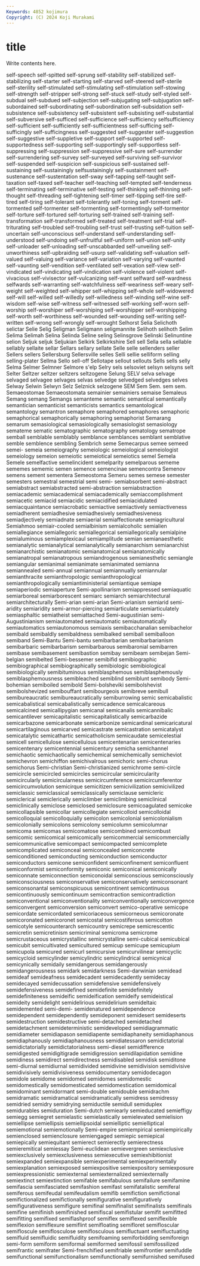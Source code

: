 ```yaml
---
Keywords: 4852 kojimura
Copyright: (C) 2024 Koji Murakami
---
```


# title

Write contents here.



self-speech self-spitted self-sprung self-stability self-stabilized
self-stabilizing self-starter self-starting self-starved self-steered self-sterile self-sterility self-stimulated self-stimulating self-stimulation
self-stowing self-strength self-stripper self-strong self-stuck self-study self-styled self-subdual self-subdued self-subjection
self-subjugating self-subjugation self-subordained self-subordinating self-subordination self-subsidation self-subsistence self-subsistency self-subsistent self-subsisting
self-substantial self-subversive self-sufficed self-sufficience self-sufficiency selfsufficiency self-sufficient self-sufficiently self-sufficientness self-sufficing
self-sufficingly self-sufficingness self-suggested self-suggester self-suggestion self-suggestive self-suppletive self-support self-supported self-supportedness
self-supporting self-supportingly self-supportless self-suppressing self-suppression self-suppressive self-sure self-surrender self-surrendering self-survey
self-surveyed self-surviving self-survivor self-suspended self-suspicion self-suspicious self-sustained self-sustaining self-sustainingly selfsustainingly
self-sustainment self-sustenance self-sustentation self-sway self-tapping self-taught self-taxation self-taxed self-teacher self-teaching
self-tempted self-tenderness self-terminating self-terminative self-testing self-thinking self-thinning self-thought self-threading self-tightening
self-timer self-tipping self-tire self-tired self-tiring self-tolerant self-tolerantly self-toning self-torment self-tormented
self-tormenter self-tormenting self-tormentingly self-tormentor self-torture self-tortured self-torturing self-trained self-training self-transformation
self-transformed self-treated self-treatment self-trial self-triturating self-troubled self-troubling self-trust self-trusting self-tuition
self-uncertain self-unconscious self-understand self-understanding self-understood self-undoing self-unfruitful self-uniform self-union self-unity
self-unloader self-unloading self-unscabbarded self-unveiling self-unworthiness self-upbraiding self-usurp self-validating self-valuation self-valued
self-valuing self-variance self-variation self-varying self-vaunted self-vaunting self-vendition self-ventilated self-vexation self-view
self-vindicated self-vindicating self-vindication self-violence self-violent self-vivacious self-vivisector self-vulcanizing self-want selfward
self-wardness selfwards self-warranting self-watchfulness self-weariness self-weary self-weight self-weighted self-whipper self-whipping
self-whole self-widowered self-will self-willed self-willedly self-willedness self-winding self-wine self-wisdom self-wise
self-witness self-witnessed self-working self-worn self-worship self-worshiper self-worshiping self-worshipper self-worshipping self-worth
self-worthiness self-wounded self-wounding self-writing self-written self-wrong self-wrongly self-wrought Selhorst Selia
Selichoth selictar Selie Selig Seligman Seligmann seligmannite Selihoth selihoth Selim
Selima Selimah Selina Selinda Seline seling Selinsgrove Selinski Selinuntine selion
Seljuk seljuk Seljukian Selkirk Selkirkshire Sell sell Sella sella sellable
sellably sellaite sellar Sellars sellary sellate Selle selle sellenders seller
Sellers sellers Sellersburg Sellersville selles Selli sellie selliform selling selling-plater
Sellma Sello sell-off Sellotape sellout sellouts Sells sells selly Selma
Selmer Selmner Selmore s'elp Selry sels selsoviet selsyn selsyns selt
Selter Seltzer seltzer seltzers seltzogene Selung SELV selva selvage selvaged
selvagee selvages selvas selvedge selvedged selvedges selves Selway Selwin Selwyn
Selz Selznick selzogene SEM Sem Sem. sem sem. Semaeostomae Semaeostomata
semainier semainiers semaise Semaleus Semang semang Semangs semanteme semantic semantical
semantically semantician semanticist semanticists semantics semantological semantology semantron semaphore semaphored
semaphores semaphoric semaphorical semaphorically semaphoring semaphorist Semarang semarum semasiological semasiologically
semasiologist semasiology semateme sematic sematographic sematography sematology sematrope semball semblable
semblably semblance semblances semblant semblative semble semblence sembling Sembrich seme
Semecarpus semee semeed semei- semeia semeiography semeiologic semeiological semeiologist semeiology
semeion semeiotic semeiotical semeiotics semel Semela Semele semelfactive semelincident semelparity
semelparous sememe sememes sememic semen semence semencinae semencontra Semenov semens
sement sementera Semeostoma Semeru semes semese semester semesters semestral semestrial
semi semi- semiabsorbent semi-abstract semiabstract semiabstracted semi-abstraction semiabstraction semiacademic semiacademical
semiacademically semiaccomplishment semiacetic semiacid semiacidic semiacidified semiacidulated semiacquaintance semiacrobatic semiactive
semiactively semiactiveness semiadherent semiadhesive semiadhesively semiadhesiveness semiadjectively semiadnate semiaerial semiaffectionate
semiagricultural Semiahmoo semiair-cooled semialbinism semialcoholic semialien semiallegiance semiallegoric semiallegorical semiallegorically
semialpine semialuminous semiamplexicaul semiamplitude semian semianaesthetic semianalytic semianalytical semianalytically semianarchism
semianarchist semianarchistic semianatomic semianatomical semianatomically semianatropal semianatropous semiandrogenous semianesthetic semiangle
semiangular semianimal semianimate semianimated semianna semiannealed semi-annual semiannual semiannually semiannular
semianthracite semianthropologic semianthropological semianthropologically semiantiministerial semiantique semiape semiaperiodic semiaperture Semi-apollinarism
semiappressed semiaquatic semiarboreal semiarborescent semiarc semiarch semiarchitectural semiarchitecturally Semi-arian semi-arian
Semi-arianism semiarid semi-aridity semiaridity semi-armor-piercing semiarticulate semiarticulately semiasphaltic semiatheist semiattached
Semi-augustinian semi-Augustinianism semiautomated semiautomatic semiautomatically semiautomatics semiautonomous semiaxis semibacchanalian semibachelor
semibald semibaldly semibaldness semibalked semiball semiballoon semiband Semi-Bantu Semi-bantu semibarbarian
semibarbarianism semibarbaric semibarbarism semibarbarous semibaronial semibarren semibase semibasement semibastion semibay
semibeam semibejan Semi-belgian semibelted Semi-bessemer semibifid semibiographic semibiographical semibiographically semibiologic
semibiological semibiologically semibituminous semiblasphemous semiblasphemously semiblasphemousness semibleached semiblind semiblunt semibody
Semi-bohemian semiboiled semibold Semi-bolsheviki semibolshevist semibolshevized semibouffant semibourgeois semibreve semibull
semibureaucratic semibureaucratically semiburrowing semic semicabalistic semicabalistical semicabalistically semicadence semicalcareous semicalcined
semicallipygian semicanal semicanalis semicannibalic semicantilever semicapitalistic semicapitalistically semicarbazide semicarbazone semicarbonate
semicarbonize semicardinal semicaricatural semicartilaginous semicarved semicastrate semicastration semicatalyst semicatalytic semicathartic
semicatholicism semicaudate semicelestial semicell semicellulose semicellulous semicentenarian semicentenaries semicentenary semicentennial
semicentury semicha semichannel semichaotic semichaotically semichemical semichemically semicheviot semichevron semichiffon
semichivalrous semichoric semi-chorus semichorus Semi-christian Semi-christianized semichrome semi-circle semicircle semicircled
semicircles semicircular semicircularity semicircularly semicircularness semicircumference semicircumferentor semicircumvolution semicirque semicitizen
semicivilization semicivilized semiclassic semiclassical semiclassically semiclause semicleric semiclerical semiclerically semiclimber
semiclimbing semiclinical semiclinically semiclose semiclosed semiclosure semicoagulated semicoke semicollapsible semicollar
semicollegiate semicolloid semicolloidal semicolloquial semicolloquially semicolon semicolonial semicolonialism semicolonially semicolons
semicolony semicolumn semicolumnar semicoma semicomas semicomatose semicombined semicombust semicomic semicomical
semicomically semicommercial semicommercially semicommunicative semicompact semicompacted semicomplete semicomplicated semiconceal semiconcealed
semiconcrete semiconditioned semiconducting semiconduction semiconductor semiconductors semicone semiconfident semiconfinement semiconfluent
semiconformist semiconformity semiconic semiconical semiconically semiconnate semiconnection semiconoidal semiconscious semiconsciously
semiconsciousness semiconservative semiconservatively semiconsonant semiconsonantal semiconspicuous semicontinent semicontinuous semicontinuously semicontinuum
semicontraction semicontradiction semiconventional semiconventionality semiconventionally semiconvergence semiconvergent semiconversion semiconvert semico-operative
semicope semicordate semicordated semicoriaceous semicorneous semicoronate semicoronated semicoronet semicostal semicostiferous
semicotton semicotyle semicounterarch semicountry semicrepe semicrescentic semicretin semicretinism semicriminal semicroma
semicrome semicrustaceous semicrystallinc semicrystalline semi-cubical semicubical semicubit semicultivated semicultured semicup
semicupe semicupium semicupola semicured semicurl semicursive semicurvilinear semicyclic semicycloid semicylinder
semicylindric semicylindrical semicynical semicynically semidaily semidangerous semidangerously semidangerousness semidark semidarkness
Semi-darwinian semidead semideaf semideafness semidecadent semidecadently semidecay semidecayed semidecussation semidefensive
semidefensively semidefensiveness semidefined semidefinite semidefinitely semidefiniteness semideific semideification semideify semideistical
semideity semidelight semidelirious semidelirium semideltaic semidemented semi-demi- semidenatured semidependence semidependent
semidependently semideponent semidesert semideserts semidestruction semidestructive semi-detached semidetached semidetachment semideterministic
semideveloped semidiagrammatic semidiameter semidiapason semidiapente semidiaphaneity semidiaphanous semidiaphanously semidiaphanousness semidiatessaron
semidictatorial semidictatorially semidictatorialness semi-diesel semidifference semidigested semidigitigrade semidigression semidilapidation semidine
semidiness semidirect semidirectness semidisabled semidisk semiditone semi-diurnal semidiurnal semidivided semidivine
semidivision semidivisive semidivisively semidivisiveness semidocumentary semidodecagon semidole semidome semidomed semidomes
semidomestic semidomestically semidomesticated semidomestication semidomical semidominant semidormant semi-double semidouble semidrachm
semidramatic semidramatical semidramatically semidress semidressy semidried semidry semidrying semiductile semidull
semiduplex semidurables semiduration Semi-dutch semiearly semieducated semieffigy semiegg semiegret semielastic
semielastically semielevated semielision semiellipse semiellipsis semiellipsoidal semielliptic semielliptical semiemotional semiemotionally
Semi-empire semiempirical semiempirically semienclosed semienclosure semiengaged semiepic semiepical semiepically semiequitant
semierect semierectly semierectness semieremitical semiessay Semi-euclidean semievergreen semiexclusive semiexclusively semiexclusiveness
semiexecutive semiexhibitionist semiexpanded semiexpansible semiexperimental semiexperimentally semiexplanation semiexposed semiexpositive semiexpository
semiexposure semiexpressionistic semiexternal semiexternalized semiexternally semiextinct semiextinction semifable semifabulous semifailure
semifamine semifascia semifasciated semifashion semifast semifatalistic semiferal semiferous semifeudal semifeudalism
semifib semifiction semifictional semifictionalized semifictionally semifigurative semifiguratively semifigurativeness semifigure semifinal
semifinalist semifinalists semifinals semifine semifinish semifinished semifiscal semifistular semifit semifitted
semifitting semifixed semiflashproof semiflex semiflexed semiflexible semiflexion semiflexure semiflint semifloating
semifloret semifloscular semifloscule semiflosculose semiflosculous semifluctuant semifluctuating semifluid semifluidic semifluidity
semifoaming semiforbidding semiforeign semi-form semiform semiformal semiformed semifossil semifossilized semifrantic
semifrater Semi-frenchified semifriable semifrontier semifuddle semifunctional semifunctionalism semifunctionally semifurnished semifused
